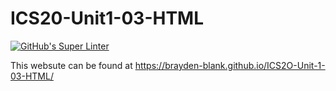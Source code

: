# ICS20-Unit1-03-HTML

[![GitHub's Super Linter](https://github.com/<Brayden-Blank>/<ICS20-Unit1-03-HTML>/workflows/GitHub's%20Super%20Linter/badge.svg)](https://github.com/<Brayden-Blank>/<ICS20-Unit1-03-HTML>/actions)

This websute can be found at https://brayden-blank.github.io/ICS2O-Unit-1-03-HTML/
